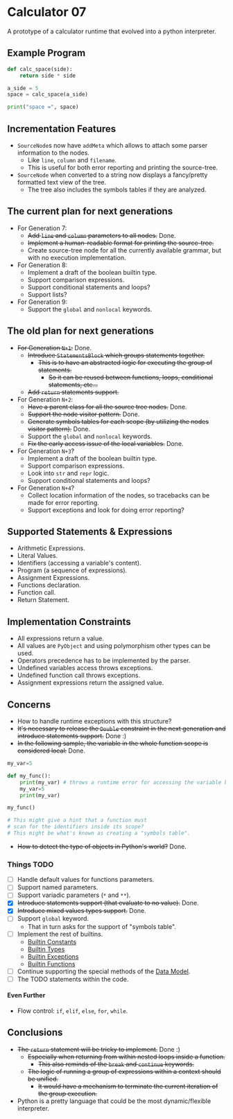 
# Calculator 07

A prototype of a calculator runtime that evolved into a python interpreter.

## Example Program

```py
def calc_space(side):
    return side * side

a_side = 5
space = calc_space(a_side)

print("space =", space)
```

## Incrementation Features

- `SourceNode`s now have `addMeta` which allows to attach some parser information to the nodes.
  - Like `line`, `column` and `filename`.
  - This is useful for both error reporting and printing the source-tree.
- `SourceNode` when converted to a string now displays a fancy/pretty formatted text view of the tree.
  - The tree also includes the symbols tables if they are analyzed.

## The current plan for next generations

- For Generation 7:
  - ~~Add `line` and `column` parameters to all nodes.~~ Done.
  - ~~Implement a human-readable format for printing the source-tree.~~
  - Create source-tree node for all the currently available grammar, but with no execution implementation.
- For Generation 8:
  - Implement a draft of the boolean builtin type.
  - Support comparison expressions.
  - Support conditional statements and loops?
  - Support lists?
- For Generation 9:
  - Support the `global` and `nonlocal` keywords.

## The old plan for next generations

- ~~For Generation `N+1`:~~ Done.
  - ~~Introduce `StatementsBlock` which groups statements together.~~
    - ~~This is to have an abstracted logic for executing the group of statements.~~
      - ~~So it can be reused between functions, loops, conditional statements, etc...~~
  - ~~Add `return` statements support.~~
- For Generation `N+2`:
  - ~~Have a parent class for all the source tree nodes.~~ Done.
  - ~~Support the node visitor pattern.~~ Done.
  - ~~Generate symbols tables for each scope (by utilizing the nodes visitor pattern).~~ Done.
  - Support the `global` and `nonlocal` keywords.
  - ~~Fix the early access issue of the local variables.~~ Done.
- For Generation `N+3`?
  - Implement a draft of the boolean builtin type.
  - Support comparison expressions.
  - Look into `str` and `repr` logic.
  - Support conditional statements and loops?
- For Generation `N+4`?
  - Collect location information of the nodes, so tracebacks can be made for error reporting.
  - Support exceptions and look for doing error reporting?

## Supported Statements & Expressions

- Arithmetic Expressions.
- Literal Values.
- Identifiers (accessing a variable's content).
- Program (a sequence of expressions).
- Assignment Expressions.
- Functions declaration.
- Function call.
- Return Statement.

## Implementation Constraints

- All expressions return a value.
- All values are `PyObject` and using polymorphism other types can be used.
- Operators precedence has to be implemented by the parser.
- Undefined variables access throws exceptions.
- Undefined function call throws exceptions.
- Assignment expressions return the assigned value.

## Concerns

- How to handle runtime exceptions with this structure?
- ~~It's necessary to release the `Double` constraint in the next generation
and introduce statements support.~~ Done :)
- ~~In the following sample, the variable in the whole function scope is considered local:~~ Done.
```python
my_var=5

def my_func():
    print(my_var) # throws a runtime error for accessing the variable before initialization.
    my_var=5
    print(my_var)

my_func()

# This might give a hint that a function must
# scan for the identifiers inside its scope?
# This might be what's known as creating a "symbols table".
```
- ~~How to detect the type of objects in Python's world?~~ Done.

### Things TODO

- [ ] Handle default values for functions parameters.
- [ ] Support named parameters.
- [ ] Support variadic parameters (`*` and `**`).
- [x] ~~Introduce statements support (that evaluate to no value).~~ Done.
- [x] ~~Introduce mixed values types support.~~ Done.
- [ ] Support `global` keyword.
  - That in turn asks for the support of "symbols table".
- [ ] Implement the rest of builtins.
  - [Builtin Constants](https://docs.python.org/3/library/constants.html)
  - [Builtin Types](https://docs.python.org/3/library/stdtypes.html)
  - [Builtin Exceptions](https://docs.python.org/3/library/exceptions.html)
  - [Builtin Functions](https://docs.python.org/3/library/functions.html)
- [ ] Continue supporting the special methods of the [Data Model](https://docs.python.org/3/reference/datamodel.html).
- [ ] The TODO statements within the code.

#### Even Further

- Flow control: `if`, `elif`, `else`, `for`, `while`.

## Conclusions

- ~~The `return` statement will be tricky to implement.~~ Done :)
  - ~~Especially when returning from within nested loops inside a function.~~
    - ~~This also reminds of the `break` and `continue` keywords.~~
  - ~~The logic of running a group of expressions within a context should be unified.~~
    - ~~It would have a mechanism to terminate the current iteration of the group execution.~~
- Python is a pretty language that could be the most dynamic/flexible interpreter.
